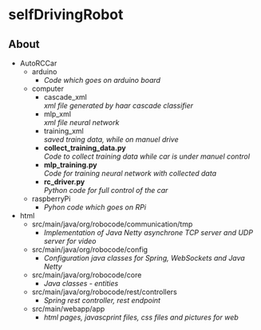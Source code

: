# selfDrivingRobot

## About

* AutoRCCar
	* arduino
		* _Code which goes on arduino board_
	* computer
		* cascade_xml <br />
			_xml file generated by haar cascade classifier_
		* mlp_xml <br />
			_xml file neural network_
		* training_xml <br />
			_saved traing data, while on manuel drive_
		* **collect_training_data.py** <br />
			_Code to collect training data while car is under manuel control_
		* **mlp_training.py** <br />
			_Code for training neural network with collected data_
		* **rc_driver.py** <br />
			_Python code for full control of the car_
	* raspberryPi
		* _Pyhon code which goes on RPi_
* html
	* src/main/java/org/robocode/communication/tmp
		* _Implementation of Java Netty asynchrone TCP server and UDP server for video_
	* src/main/java/org/robocode/config
		* _Configuration java classes for Spring, WebSockets and Java Netty_
	* src/main/java/org/robocode/core
		* _Java classes - entities_
	* src/main/java/org/robocode/rest/controllers
		* _Spring rest controller, rest endpoint_
	* src/main/webapp/app
		* _html pages, javascprint files, css files and pictures for web_
